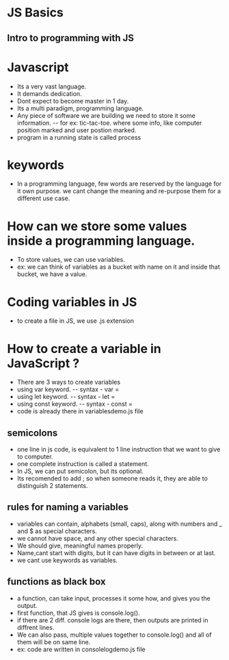 # JS Basics

## Intro to programming with JS

# Javascript

- Its a very vast language.
- It demands dedication.
- Dont expect to become master in 1 day.
- Its a multi paradigm, programming language.
- Any piece of software we are building we need to store it some information.
  -- for ex: tic-tac-toe. where some info, like computer position marked and user postion marked.
- program in a running state is called process

# keywords

- In a programming language, few words are reserved by the language for it own purpose. we cant change the meaning and re-purpose them for a different use case.

# How can we store some values inside a programming language.

- To store values, we can use variables.
- ex: we can think of variables as a bucket with name on it and inside that bucket, we have a value.

# Coding variables in JS

- to create a file in JS, we use .js extension

# How to create a variable in JavaScript ?

- There are 3 ways to create variables
- using var keyword.
  -- syntax - var <variablename> = <value>
- using let keyword.
  -- syntax - let <variablename> = <value>
- using const keyword.
  -- syntax - const <variablename> = <value>
- code is already there in variablesdemo.js file

## semicolons

- one line in js code, is equivalent to 1 line instruction that we want to give to computer.
- one complete instruction is called a statement.
- In JS, we can put semicolon, but its optional.
- Its recomended to add ; so when someone reads it, they are able to distinguish 2 statements.

## rules for naming a variables

- variables can contain, alphabets (small, caps), along with numbers and \_ and $ as special characters.
- we cannot have space, and any other special characters.
- We should give, meaningful names properly.
- Name,cant start with digits, but it can have digits in between or at last.
- we cant use keywords as variables.

## functions as black box

- a function, can take input, processes it some how, and gives you the output.
- first function, that JS gives is console.log().
- if there are 2 diff. console logs are there, then outputs are printed in diffrent lines.
- We can also pass, multiple values together to console.log() and all of them will be on same line.
- ex: code are written in consolelogdemo.js file
